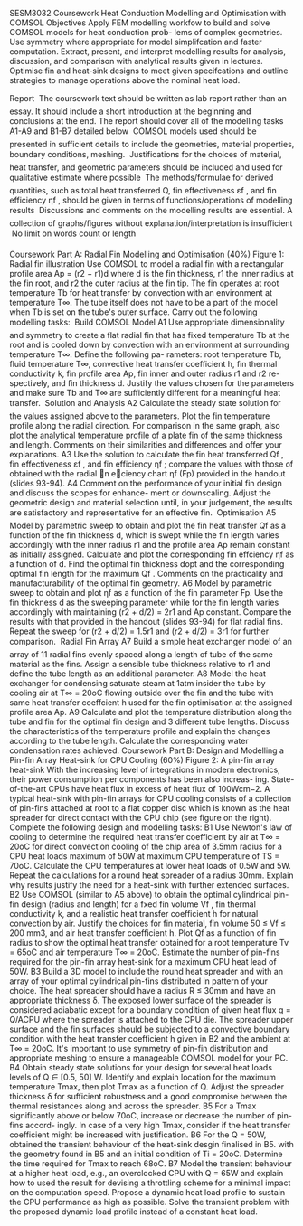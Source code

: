 SESM3032 Coursework
Heat Conduction Modelling and Optimisation with COMSOL
Objectives
Apply FEM modelling workfow to build and solve COMSOL models for heat conduction prob-
lems of complex geometries.
Use symmetry where appropriate for model simplifcation and faster computation.
Extract, present, and interpret modelling results for analysis, discussion, and comparison with
analytical results given in lectures.
Optimise fin and heat-sink designs to meet given specifcations and outline strategies to manage
operations above the nominal heat load.

Report
 The coursework text should be written as lab report rather than an essay. It should include a
short introduction at the beginning and conclusions at the end. The report should cover all of
the modelling tasks A1-A9 and B1-B7 detailed below
 COMSOL models used should be presented in sufficient details to include the geometries, material
properties, boundary conditions, meshing.
 Justifications for the choices of material, heat transfer, and geometric parameters should be
included and used for qualitative estimate where possible
 The methods/formulae for derived quantities, such as total heat transferred Q, fin effectiveness
εf , and fin efficiency ηf , should be given in terms of functions/operations of modelling results
 Discussions and comments on the modelling results are essential. A collection of graphs/figures
without explanation/interpretation is insufficient
 No limit on words count or length

Coursework Part A: Radial Fin Modelling and Optimisation (40%)
Figure 1: Radial fin illustration
Use COMSOL to model a radial fin with a rectangular
profile area Ap = (r2 − r1)d where d is the fin thickness,
r1 the inner radius at the fin root, and r2 the outer radius
at the fin tip. The fin operates at root temperature Tb
for heat transfer by convection with an environment at
temperature T∞. The tube itself does not have to be
a part of the model when Tb is set on the tube's outer
surface. Carry out the following modelling tasks:
 Build COMSOL Model
A1 Use appropriate dimensionality and symmetry to create a flat radial fin that has fixed temperature Tb at the root and is cooled down by
convection with an environment at surrounding temperature T∞. Define the following pa-
rameters: root temperature Tb, fluid temperature T∞, convective heat transfer coefficient
h, fin thermal conductivity k, fin profile area Ap, fin inner and outer radius r1 and r2 re-
spectively, and fin thickness d. Justify the values chosen for the parameters and make sure
Tb and T∞ are sufficiently different for a meaningful heat transfer.
 Solution and Analysis
A2 Calculate the steady state solution for the values assigned above to the parameters. Plot
the fin temperature profile along the radial direction. For comparison in the same graph,
also plot the analytical temperature profile of a plate fin of the same thickness and length.
Comments on their similarities and differences and offer your explanations.
A3 Use the solution to calculate the fin heat transferred Qf , fin effectiveness εf , and fin efficiency
ηf ; compare the values with those of obtained with the radial n eciency chart ηf (Fp)
provided in the handout (slides 93-94).
A4 Comment on the performance of your initial fin design and discuss the scopes for enhance-
ment or downscaling. Adjust the geometric design and material selection until, in your
judgement, the results are satisfactory and representative for an effective fin.
 Optimisation
A5 Model by parametric sweep to obtain and plot the fin heat transfer Qf as a function of the
fin thickness d, which is swept while the fin length varies accordingly with the inner radius
r1 and the profile area Ap remain constant as initially assigned. Calculate and plot the
corresponding fin effciency ηf as a function of d. Find the optimal fin thickness dopt and
the corresponding optimal fin length for the maximum Qf . Comments on the practicality
and manufacturability of the optimal fin geometry.
A6 Model by parametric sweep to obtain and plot ηf as a function of the fin parameter Fp. Use
the fin thickness d as the sweeping parameter while for the fin length varies accordingly with
maintaining (r2 + d/2) = 2r1 and Ap constant. Compare the results with that provided in
the handout (slides 93-94) for flat radial fins. Repeat the sweep for (r2 + d/2) = 1.5r1 and
(r2 + d/2) = 3r1 for further comparison.
 Radial Fin Array
A7 Build a simple heat exchanger model of an array of 11 radial fins evenly spaced along a
length of tube of the same material as the fins. Assign a sensible tube thickness relative to
r1 and define the tube length as an additional parameter.
A8 Model the heat exchanger for condensing saturate steam at 1atm insider the tube by cooling
air at T∞ = 20oC flowing outside over the fin and the tube with same heat transfer coeffcient
h used for the fin optimisation at the assigned profile area Ap.
A9 Calculate and plot the temperature distribution along the tube and fin for the optimal fin
design and 3 different tube lengths. Discuss the characteristics of the temperature profile
and explain the changes according to the tube length. Calculate the corresponding water
condensation rates achieved.
Coursework Part B: Design and Modelling a Pin-fin Array Heat-sink for CPU Cooling (60%)
Figure 2: A pin-fin array heat-sink
With the increasing level of integrations in modern electronics,
their power consumption per components has been also increas-
ing. State-of-the-art CPUs have heat flux in excess of heat flux
of 100Wcm−2. A typical heat-sink with pin-fin arrays for CPU
cooling consists of a collection of pin-fins attached at root to a
flat copper disc which is known as the heat spreader for direct
contact with the CPU chip (see figure on the right). Complete
the following design and modelling tasks:
B1 Use Newton's law of cooling to determine the required heat transfer coefficient by air at T∞ =
20oC for direct convection cooling of the chip area of 3.5mm radius for a CPU heat loads maximum
of 50W at maximum CPU temperature of TS = 70oC. Calculate the CPU temperatures at lower
heat loads of 0.5W and 5W. Repeat the calculations for a round heat spreader of a radius 30mm.
Explain why results justify the need for a heat-sink with further extended surfaces.
B2 Use COMSOL (similar to A5 above) to obtain the optimal cylindrical pin-fin design (radius
and length) for a fxed fin volume Vf , fin thermal conductivity k, and a realistic heat transfer
coefficient h for natural convection by air. Justify the choices for fin material, fin volume 50 ≤
Vf ≤ 200 mm3, and air heat transfer coefficient h. Plot Qf as a function of fin radius to show the
optimal heat transfer obtained for a root temperature Tv = 65oC and air temperature T∞ = 20oC.
Estimate the number of pin-fins required for the pin-fin array heat-sink for a maximum CPU
heat lead of 50W.
B3 Build a 3D model to include the round heat spreader and with an array of your optimal cylindrical
pin-fins distributed in pattern of your choice. The heat spreader should have a radius R ≤ 30mm
and have an appropriate thickness δ. The exposed lower surface of the spreader is considered
adiabatic except for a boundary condition of given heat flux q = Q/ACPU where the spreader is
attached to the CPU die. The spreader upper surface and the fin surfaces should be subjected to
a convective boundary condition with the heat transfer coefficient h given in B2 and the ambient
at T∞ = 20oC. It's important to use symmetry of pin-fin distribution and appropriate meshing
to ensure a manageable COMSOL model for your PC.
B4 Obtain steady state solutions for your design for several heat loads levels of Q ∈ [0.5, 50] W.
Identify and explain location for the maximum temperature Tmax, then plot Tmax as a function
of Q. Adjust the spreader thickness δ for sufficient robustness and a good compromise between
the thermal resistances along and across the spreader.
B5 For a Tmax significantly above or below 70oC, increase or decrease the number of pin-fins accord-
ingly. In case of a very high Tmax, consider if the heat transfer coefficient might be increased
with justification.
B6 For the Q = 50W, obtained the transient behaviour of the heat-sink desgin finalised in B5. with
the geometry found in B5 and an initial condition of Ti = 20oC. Determine the time required
for Tmax to reach 68oC.
B7 Model the transient behaviour at a higher heat load, e.g., an overclocked CPU with Q = 65W
and explain how to used the result for devising a throttling scheme for a minimal impact on the
computation speed. Propose a dynamic heat load profile to sustain the CPU performance as
high as possible. Solve the transient problem with the proposed dynamic load profile instead of
a constant heat load.
